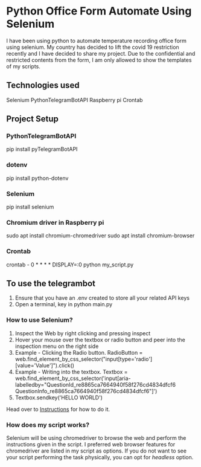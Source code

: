 # Python Office Form Automate Using Selenium
I have been using python to automate temperature recording office form using selenium. My country has decided to lift the covid 19 restriction recently and I have decided to share my project.
Due to the confidential and restricted contents from the form, I am only allowed to show the templates of my scripts.

## Technologies used
Selenium
PythonTelegramBotAPI
Raspberry pi Crontab

## Project Setup
### PythonTelegramBotAPI
pip install pyTelegramBotAPI

### dotenv
pip install python-dotenv

### Selenium
pip install selenium

### Chromium driver in Raspberry pi
sudo apt install chromium-chromedriver
sudo apt install chromium-browser

### Crontab
crontab - 0 * * * *  DISPLAY=:0 python my_script.py

## To use the telegrambot 
1) Ensure that you have an .env created to store all your related API keys
2) Open a terminal, key in python main.py

### How to use Selenium?
1) Inspect the Web by right clicking and pressing inspect
2) Hover your mouse over the textbox or radio button and peer into the inspection menu on the right side
3) Example - Clicking the Radio button. RadioButton = web.find_element_by_css_selector("input[type='radio'][value='Value']").click()
4) Example - Writing into the textbox. Textbox = web.find_element_by_css_selector('input[aria-labelledby="QuestionId_re8865ca7664940f58f276cd4834dfcf6 QuestionInfo_re8865ca7664940f58f276cd4834dfcf6"]') 
5) Textbox.sendkey('HELLO WORLD')

Head over to [Instructions]('https://github.com/wk981/Python-Office-Form-Automate-using-Selenium/tree/main/Instructions') for how to do it.

### How does my script works?
Selenium will be using chromedriver to browse the web and perform the instructions given in the script. I preferred web browser features for chromedriver are listed in my script as options. If you do not want to see your script performing the task physically, you can opt for _headless_ option.
